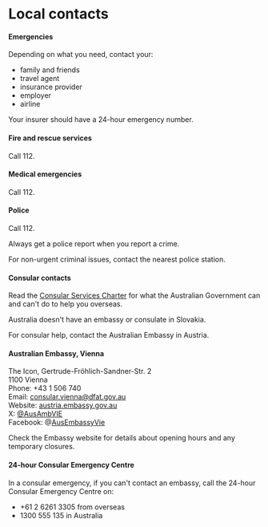 # Local contacts

#### Emergencies

Depending on what you need, contact your:

* family and friends
* travel agent
* insurance provider
* employer
* airline

Your insurer should have a 24-hour emergency number.

#### Fire and rescue services

Call 112.

#### Medical emergencies

Call 112.

#### Police

Call 112.

Always get a police report when you report a crime.

For non-urgent criminal issues, contact the nearest police station.

#### Consular contacts

Read the [Consular Services Charter](/consular-services/consular-services-charter "Consular Services Charter") for what the Australian Government can and can't do to help you overseas.

Australia doesn't have an embassy or consulate in Slovakia.

For consular help, contact the Australian Embassy in Austria.

#### Australian Embassy, Vienna

The Icon, Gertrude-Fröhlich-Sandner-Str. 2  
1100 Vienna  
Phone: +43 1 506 740  
Email: [consular.vienna@dfat.gov.au](mailto:consular.vienna@dfat.gov.au )  
Website: [austria.embassy.gov.au](http://www.austria.embassy.gov.au/)  
X: [@AusAmbVIE](https://twitter.com/@AusAmbVIE)  
Facebook: @[AusEmbassyVie](https://www.facebook.com/AusEmbassyVie/)

Check the Embassy website for details about opening hours and any temporary closures.

#### 24-hour Consular Emergency Centre

In a consular emergency, if you can't contact an embassy, call the 24-hour Consular Emergency Centre on:

* +61 2 6261 3305 from overseas
* 1300 555 135 in Australia